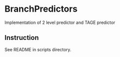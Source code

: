 # BranchPredictors
Implementation of 2 level predictor and TAGE predictor

## Instruction
See README in scripts directory.
